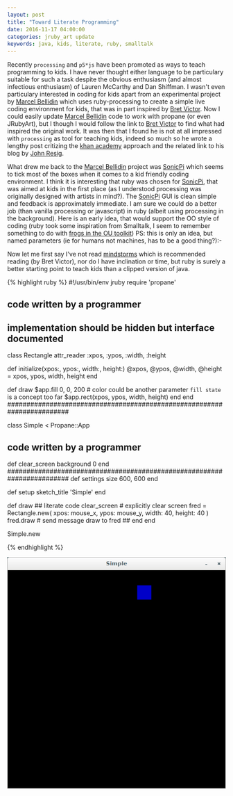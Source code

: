 ```yaml
---
layout: post
title: "Toward Literate Programming"
date: 2016-11-17 04:00:00
categories: jruby_art update
keywords: java, kids, literate, ruby, smalltalk
---
```

Recently `processing` and `p5*js` have been promoted as ways to teach programming to kids. I have never thought either language to be particulary suitable for such a task despite the obvious enthusiasm (and almost infectious enthusiasm) of Lauren McCarthy and Dan Shiffman.  I wasn't even particulary interested in coding for kids apart from an experimental project by [Marcel Bellidin][Marcel Bellidin] which uses ruby-processing to create a simple live coding environment for kids, that was in part inspired by [Bret Victor][Bret Victor].  Now I could easily update [Marcel Bellidin][Marcel Bellidin] code to work with propane (or even JRubyArt), but I though I would follow the link to [Bret Victor][Bret Victor] to find what had inspired the original work. It was then that I found he is not at all impressed with `processing` as tool for teaching kids, indeed so much so he wrote a lengthy post critizing the [khan academy][khan academy] approach and the related link to his blog by [John Resig][John Resig].  

What drew me back to the [Marcel Bellidin][Marcel Bellidin] project was [SonicPi][SonicPi] which seems to tick most of the boxes when it comes to a kid friendly coding environment.  I think it is interesting that ruby was chosen for [SonicPi][SonicPi], that was aimed at kids in the first place (as I understood processing was originally designed with artists in mind?).  The [SonicPi][SonicPi] GUI is clean simple and feedback is approximately immediate.  I am sure we could do a better job (than vanilla processing or javascript) in ruby (albeit using processing in the background). Here is an early idea, that would support the OO style of coding (ruby took some inspiration from Smalltalk, I seem to remember something to do with [frogs in the OU toolkit][OU]) PS: this is only an idea, but named parameters (ie for humans not machines, has to be a good thing?):-

Now let me first say I've not read [mindstorms][mindstorms] which is recommended reading (by Bret Victor), nor do I have inclination or time, but ruby is surely a better starting point to teach kids than a clipped version of java.

{% highlight ruby %}
#!/usr/bin/env jruby
require 'propane'

## code written by a programmer ########################################
## implementation should be hidden but interface documented
class Rectangle
  attr_reader :xpos, :ypos, :width, :height

  def initialize(xpos:, ypos:, width:, height:)
    @xpos, @ypos, @width, @height = xpos, ypos, width, height
  end

  def draw
    $app.fill 0, 0, 200 # color could be another parameter `fill state` is a concept too far
    $app.rect(xpos, ypos, width, height)
  end
end
########################################################################


class Simple < Propane::App

  ## code written by a programmer ########################################
  def clear_screen
    background 0
  end
  ########################################################################
  def settings
    size 600, 600
  end

  def setup
    sketch_title 'Simple'
  end

  def draw
    ## literate code
    clear_screen # explicitly clear screen
    fred = Rectangle.new(
      xpos: mouse_x,
      ypos: mouse_y,
      width: 40,
      height: 40
    )
    fred.draw # send message draw to fred
    ##
  end
end

Simple.new

{% endhighlight %}

<img src="/assets/live.png" />

[Marcel Bellidin]:https://github.com/marcel12bell/simple-live-coding/
[khan academy]:http://www.khanacademy.org/cs/
[John Resig]:http://ejohn.org/blog/introducing-khan-cs/
[Bret Victor]:http://worrydream.com/#!/LearnableProgramming
[SonicPi]:http://sonic-pi.net/
[mindstorms]:https://books.google.co.uk/books?id=HhIEAgUfGHwC&printsec=frontcover&redir_esc=y&hl=en#v=onepage&q&f=false
[OU]:http://www.tutorials4u.com/smalltalk/smalltalk-tutorial-01.htm
